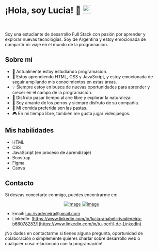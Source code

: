 
# ¡Hola, soy Lucia! 👋 <img src="https://user-images.githubusercontent.com/5679180/79618120-0daffb80-80be-11ea-819e-d2b0fa904d07.gif" width="27px">
<br><br>
Soy una estudiante de desarrollo Full Stack con pasión por aprender y explorar nuevas tecnologías. Soy de Argentina y estoy emocionada de compartir mi viaje en el mundo de la programación.

## Sobre mí

- 🔭 Actualmente estoy estudiando programacion.
- 🌱 Estoy aprendiendo HTML, CSS y JavaScript, y estoy emocionada de seguir ampliando mis conocimientos en estas áreas.
- 💡 Siempre estoy en busca de nuevas oportunidades para aprender y crecer en el campo de la programación.
- 🌿 Disfruto pasar tiempo al aire libre y explorar la naturaleza.
- 🐶 Soy amante de los perros y siempre disfruto de su compañía.
- 🍝 Mi comida preferida son las pastas.
- 🎮 En mi tiempo libre, también me gusta jugar videojuegos.

## Mis habilidades

- HTML
- CSS
- JavaScript (en proceso de aprendizaje)
- Boostrap
- Figma
- Canva 


## Contacto

Si deseas conectarte conmigo, puedes encontrarme en:
<div align="center">

[![image](https://img.shields.io/badge/LinkedIn-ff69b4?style=for-the-badge&logo=linkedin&logoColor=white)](https://www.linkedin.com/in/lucia-anabel-rivadeneira-b66078283/)
[![image](https://img.shields.io/badge/Gmail-ff69b4?style=for-the-badge&logo=gmail&logoColor=white)](mailto:luu.rivadeneira@gmail.com)
  
</div>

- Email: [luu.rivadeneira@gmail.com](https://mail.google.com/mail/)
- LinkedIn: [https://www.linkedin.com/in/lucia-anabel-rivadeneira-b66078283/](https://www.linkedin.com/in/tu-perfil-de-LinkedIn)

¡No dudes en contactarme si tienes alguna pregunta, oportunidad de colaboración o simplemente quieres charlar sobre desarrollo web o cualquier cosa relacionada con la programación!